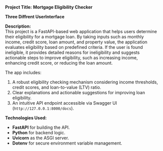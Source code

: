 **Project Title:** **Mortgage Eligibility Checker**

**Three Diffrent UserInterface**

**Description:**  
This project is a FastAPI-based web application that helps users determine their eligibility for a mortgage loan. By taking inputs such as monthly income, credit score, loan amount, and property value, the application evaluates eligibility based on predefined criteria. If the user is found ineligible, it provides detailed reasons for ineligibility and suggests actionable steps to improve eligibility, such as increasing income, enhancing credit score, or reducing the loan amount.

The app includes:  
1. A robust eligibility checking mechanism considering income thresholds, credit scores, and loan-to-value (LTV) ratio.  
2. Clear explanations and actionable suggestions for improving loan eligibility.  
3. An intuitive API endpoint accessible via Swagger UI (`http://127.0.0.1:8000/docs`).  

**Technologies Used:**  
- **FastAPI** for building the API.  
- **Python** for backend logic.  
- **Uvicorn** as the ASGI server.  
- **Dotenv** for secure environment variable management.
